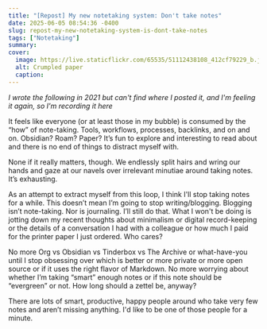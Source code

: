 ```yaml
---
title: "[Repost] My new notetaking system: Don't take notes"
date: 2025-06-05 08:54:36 -0400
slug: repost-my-new-notetaking-system-is-dont-take-notes
tags: ["Notetaking"]
summary: 
cover: 
  image: https://live.staticflickr.com/65535/51112438108_412cf79229_b.jpg
  alt: Crumpled paper
  caption: 
---
```


_I wrote the following in 2021 but can't find where I posted it, and I'm feeling it again, so I'm recording it here_

It feels like everyone (or at least those in my bubble) is consumed by the “how” of note-taking. Tools, workflows, processes, backlinks, and on and on. Obsidian? Roam? Paper? It’s fun to explore and interesting to read about and there is no end of things to distract myself with.

None if it really matters, though. We endlessly split hairs and wring our hands and gaze at our navels over irrelevant minutiae around taking notes. It’s exhausting.

As an attempt to extract myself from this loop, I think I'll stop taking notes for a while. This doesn’t mean I’m going to stop writing/blogging. Blogging isn’t note-taking. Nor is journaling. I’ll still do that. What I won't be doing is jotting down my recent thoughts about minimalism or digital record-keeping or the details of a conversation I had with a colleague or how much I paid for the printer paper I just ordered. Who cares?

No more Org vs Obsidian vs Tinderbox vs The Archive or what-have-you until I stop obsessing over which is better or more private or more open source or if it uses the right flavor of Markdown. No more worrying about whether I’m taking “smart” enough notes or if this note should be “evergreen” or not. How long should a zettel be, anyway?

There are lots of smart, productive, happy people around who take very few notes and aren’t missing anything. I'd like to be one of those people for a minute.
